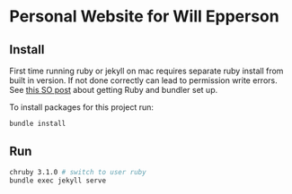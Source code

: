 # Personal Website for Will Epperson

## Install
First time running ruby or jekyll on mac requires separate ruby install from built in version. If not done correctly can lead to permission write errors. See [this SO post](https://stackoverflow.com/questions/51126403/you-dont-have-write-permissions-for-the-library-ruby-gems-2-3-0-directory-ma) about getting Ruby and bundler set up.

To install packages for this project run:
```bash
bundle install
```

## Run
```bash
chruby 3.1.0 # switch to user ruby
bundle exec jekyll serve
```
